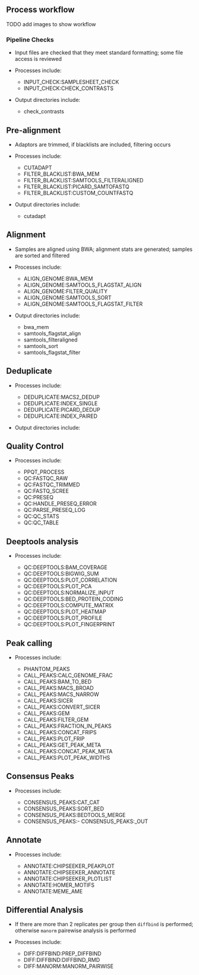 ## Process workflow

TODO add images to show workflow 

### Pipeline Checks
- Input files are checked that they meet standard formatting; some file access is reviewed

- Processes include:

    - INPUT_CHECK:SAMPLESHEET_CHECK 
    - INPUT_CHECK:CHECK_CONTRASTS

- Output directories include:
    
    - check_contrasts

## Pre-alignment
- Adaptors are trimmed, if blacklists are included, filtering occurs

- Processes include:

    - CUTADAPT
    - FILTER_BLACKLIST:BWA_MEM
    - FILTER_BLACKLIST:SAMTOOLS_FILTERALIGNED
    - FILTER_BLACKLIST:PICARD_SAMTOFASTQ
    - FILTER_BLACKLIST:CUSTOM_COUNTFASTQ

- Output directories include:
    
    - cutadapt

## Alignment
- Samples are aligned using BWA; alignment stats are generated; samples are sorted and filtered

- Processes include:

    - ALIGN_GENOME:BWA_MEM
    - ALIGN_GENOME:SAMTOOLS_FLAGSTAT_ALIGN
    - ALIGN_GENOME:FILTER_QUALITY
    - ALIGN_GENOME:SAMTOOLS_SORT
    - ALIGN_GENOME:SAMTOOLS_FLAGSTAT_FILTER

- Output directories include:

    - bwa_mem
    - samtools_flagstat_align
    - samtools_filteraligned
    - samtools_sort
    - samtools_flagstat_filter

## Deduplicate
- Processes include:

    - DEDUPLICATE:MACS2_DEDUP
    - DEDUPLICATE:INDEX_SINGLE
    - DEDUPLICATE:PICARD_DEDUP
    - DEDUPLICATE:INDEX_PAIRED

- Output directories include:

## Quality Control
- Processes include:
    
    - PPQT_PROCESS
    - QC:FASTQC_RAW
    - QC:FASTQC_TRIMMED
    - QC:FASTQ_SCREE
    - QC:PRESEQ
    - QC:HANDLE_PRESEQ_ERROR
    - QC:PARSE_PRESEQ_LOG 
    - QC:QC_STATS
    - QC:QC_TABLE

## Deeptools analysis
- Processes include:

    - QC:DEEPTOOLS:BAM_COVERAGE
    - QC:DEEPTOOLS:BIGWIG_SUM
    - QC:DEEPTOOLS:PLOT_CORRELATION
    - QC:DEEPTOOLS:PLOT_PCA
    - QC:DEEPTOOLS:NORMALIZE_INPUT
    - QC:DEEPTOOLS:BED_PROTEIN_CODING
    - QC:DEEPTOOLS:COMPUTE_MATRIX
    - QC:DEEPTOOLS:PLOT_HEATMAP
    - QC:DEEPTOOLS:PLOT_PROFILE
    - QC:DEEPTOOLS:PLOT_FINGERPRINT

## Peak calling
- Processes include:

    - PHANTOM_PEAKS
    - CALL_PEAKS:CALC_GENOME_FRAC
    - CALL_PEAKS:BAM_TO_BED
    - CALL_PEAKS:MACS_BROAD
    - CALL_PEAKS:MACS_NARROW
    - CALL_PEAKS:SICER
    - CALL_PEAKS:CONVERT_SICER
    - CALL_PEAKS:GEM
    - CALL_PEAKS:FILTER_GEM
    - CALL_PEAKS:FRACTION_IN_PEAKS
    - CALL_PEAKS:CONCAT_FRIPS
    - CALL_PEAKS:PLOT_FRIP
    - CALL_PEAKS:GET_PEAK_META
    - CALL_PEAKS:CONCAT_PEAK_META
    - CALL_PEAKS:PLOT_PEAK_WIDTHS

## Consensus Peaks
- Processes include:

    - CONSENSUS_PEAKS:CAT_CAT
    - CONSENSUS_PEAKS:SORT_BED
    - CONSENSUS_PEAKS:BEDTOOLS_MERGE
    - CONSENSUS_PEAKS:- CONSENSUS_PEAKS:_OUT

## Annotate
- Processes include:

    - ANNOTATE:CHIPSEEKER_PEAKPLOT
    - ANNOTATE:CHIPSEEKER_ANNOTATE
    - ANNOTATE:CHIPSEEKER_PLOTLIST
    - ANNOTATE:HOMER_MOTIFS
    - ANNOTATE:MEME_AME

## Differential Analysis
- If there are more than 2 replicates per group then `diffbind` is performed; otherwise `manorm` pairewise analysis is performed

- Processes include:
 
    - DIFF:DIFFBIND:PREP_DIFFBIND
    - DIFF:DIFFBIND:DIFFBIND_RMD
    - DIFF:MANORM:MANORM_PAIRWISE